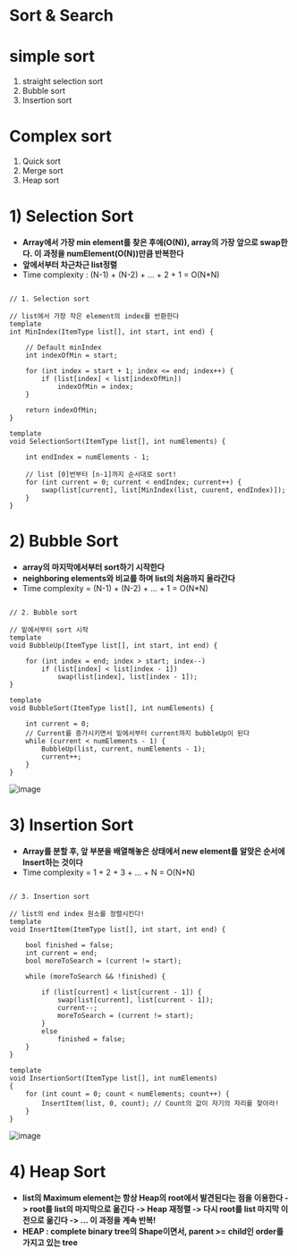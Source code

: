 Sort & Search
====================

# simple sort
1) straight selection sort
2) Bubble sort
3) Insertion sort

# Complex sort
1) Quick sort
2) Merge sort
3) Heap sort


# 1) Selection Sort
- **Array에서 가장 min element를 찾은 후에(O(N)), array의 가장 앞으로 swap한다. 이 과정을 numElement(O(N))만큼 반복한다**
- **앞에서부터 차근차근 list정렬**
- Time complexity : (N-1) + (N-2) + ... + 2 + 1 = O(N*N)
<pre><code>
// 1. Selection sort

// list에서 가장 작은 element의 index를 반환한다
template <class ItemType>
int MinIndex(ItemType list[], int start, int end) {
	
	// Default minIndex
	int indexOfMin = start;

	for (int index = start + 1; index <= end; index++) {
		if (list[index] < list[indexOfMin])
			indexOfMin = index;
	}

	return indexOfMin;
}

template <class ItemType>
void SelectionSort(ItemType list[], int numElements) {

	int endIndex = numElements - 1;
	
	// list [0]번부터 [n-1]까지 순서대로 sort!
	for (int current = 0; current < endIndex; current++) {
		swap(list[current], list[MinIndex(list, cuurent, endIndex)]);
	}
}</code></pre>

# 2) Bubble Sort
- **array의 마지막에서부터 sort하기 시작한다**
- **neighboring elements와 비교를 하며 list의 처음까지 올라간다**
- Time complexity = (N-1) + (N-2) + ... + 1 = O(N*N)
<pre><code>
// 2. Bubble sort

// 밑에서부터 sort 시작
template <class ItemType>
void BubbleUp(ItemType list[], int start, int end) {
	
	for (int index = end; index > start; index--)
		if (list[index] < list[index - 1])
			swap(list[index], list[index - 1]);
}

template <class ItemType>
void BubbleSort(ItemType list[], int numElements) {
	
	int current = 0;
	// Current를 증가시키면서 밑에서부터 current까지 bubbleUp이 된다
	while (current < numElements - 1) {
		BubbleUp(list, current, numElements - 1);
		current++;
	}
}</code></pre>
![image](https://user-images.githubusercontent.com/50229148/120187939-702b7300-c250-11eb-83de-d3e0d2912a55.png)

# 3) Insertion Sort
- **Array를 분할 후, 앞 부분을 배열해놓은 상태에서 new element를 알맞은 순서에 Insert하는 것이다**
- Time complexity = 1 + 2 + 3 + ... + N = O(N*N)
<pre><code>
// 3. Insertion sort

// list의 end index 원소를 정렬시킨다!
template <class ItemType>
void InsertItem(ItemType list[], int start, int end) {
	
	bool finished = false;
	int current = end;
	bool moreToSearch = (current != start);

	while (moreToSearch && !finished) {
		
		if (list[current] < list[current - 1]) {
			swap(list[current], list[current - 1]);
			current--;
			moreToSearch = (current != start);
		}
		else
			finished = false;
	}
}

template <class ItemType>
void InsertionSort(ItemType list[], int numElements)
{
	for (int count = 0; count < numElements; count++) {
		InsertItem(list, 0, count); // Count의 값이 자기의 자리를 찾아라!
	}
}
</code></pre>
![image](https://user-images.githubusercontent.com/50229148/120187961-76215400-c250-11eb-9eaf-85d40497f513.png)

# 4) Heap Sort
- **list의 Maximum element는 항상 Heap의 root에서 발견된다는 점을 이용한다 -> root를 list의 마지막으로 옮긴다 -> Heap 재정렬 -> 다시 root를 list 마지막 이전으로 옮긴다 -> ...
이 과정을 계속 반복!**
- **HEAP : complete binary tree의 Shape이면서, parent >= child인 order를 가지고 있는 tree**
